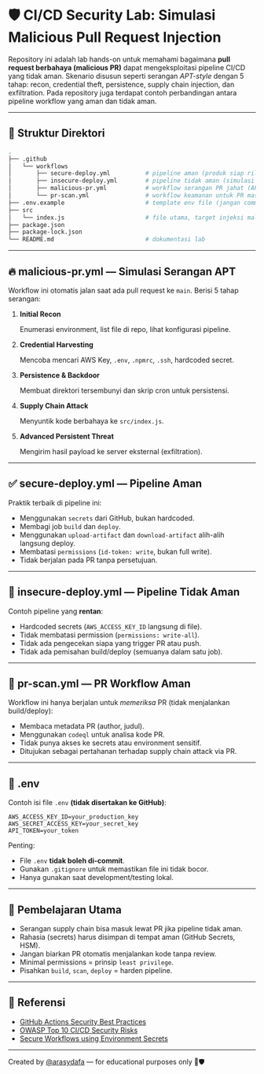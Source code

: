# 🛡️ CI/CD Security Lab: Simulasi Malicious Pull Request Injection

Repository ini adalah lab hands-on untuk memahami bagaimana **pull request berbahaya (malicious PR)** dapat mengeksploitasi pipeline CI/CD yang tidak aman. Skenario disusun seperti serangan *APT-style* dengan 5 tahap: recon, credential theft, persistence, supply chain injection, dan exfiltration. Pada repository juga terdapat contoh perbandingan antara pipeline workflow yang aman dan tidak aman. 

---

## 📁 Struktur Direktori

```bash
.
├── .github
│   └── workflows
│       ├── secure-deploy.yml          # pipeline aman (produk siap rilis)
│       ├── insecure-deploy.yml        # pipeline tidak aman (simulasi buruk)
│       ├── malicious-pr.yml           # workflow serangan PR jahat (APT-style)
│       └── pr-scan.yml                # workflow keamanan untuk PR masuk
├── .env.example                       # template env file (jangan commit asli)
├── src
│   └── index.js                       # file utama, target injeksi malicious PR
├── package.json
├── package-lock.json
└── README.md                          # dokumentasi lab
```

---

## 🔥 malicious-pr.yml — Simulasi Serangan APT

Workflow ini otomatis jalan saat ada pull request ke `main`. Berisi 5 tahap serangan:

1. **Initial Recon**

   Enumerasi environment, list file di repo, lihat konfigurasi pipeline.
3. **Credential Harvesting**

   Mencoba mencari AWS Key, `.env`, `.npmrc`, `.ssh`, hardcoded secret.
5. **Persistence & Backdoor**

   Membuat direktori tersembunyi dan skrip cron untuk persistensi.
7. **Supply Chain Attack**

   Menyuntik kode berbahaya ke `src/index.js`.
9. **Advanced Persistent Threat**

   Mengirim hasil payload ke server eksternal (exfiltration).

---

## ✅ secure-deploy.yml — Pipeline Aman

Praktik terbaik di pipeline ini:

* Menggunakan `secrets` dari GitHub, bukan hardcoded.
* Membagi job `build` dan `deploy`.
* Menggunakan `upload-artifact` dan `download-artifact` alih-alih langsung deploy.
* Membatasi `permissions` (`id-token: write`, bukan full write).
* Tidak berjalan pada PR tanpa persetujuan.

---

## 🚨 insecure-deploy.yml — Pipeline Tidak Aman

Contoh pipeline yang **rentan**:

* Hardcoded secrets (`AWS_ACCESS_KEY_ID` langsung di file).
* Tidak membatasi permission (`permissions: write-all`).
* Tidak ada pengecekan siapa yang trigger PR atau push.
* Tidak ada pemisahan build/deploy (semuanya dalam satu job).

---

## 🔐 pr-scan.yml — PR Workflow Aman

Workflow ini hanya berjalan untuk *memeriksa* PR (tidak menjalankan build/deploy):

* Membaca metadata PR (author, judul).
* Menggunakan `codeql` untuk analisa kode PR.
* Tidak punya akses ke secrets atau environment sensitif.
* Ditujukan sebagai pertahanan terhadap supply chain attack via PR.

---

## 🧺 .env

Contoh isi file `.env` **(tidak disertakan ke GitHub)**:

```env
AWS_ACCESS_KEY_ID=your_production_key
AWS_SECRET_ACCESS_KEY=your_secret_key
API_TOKEN=your_token
```

Penting:

* File `.env` **tidak boleh di-commit**.
* Gunakan `.gitignore` untuk memastikan file ini tidak bocor.
* Hanya gunakan saat development/testing lokal.

<!-- ---

## ✅ Checklist Simulasi Lab

| Langkah                                                                | Status |
| ---------------------------------------------------------------------- | ------ |
| 🔲 Fork repositori ini ke akun pribadi                                 |        |
| 🔲 Pastikan workflow `malicious-pr.yml` **tidak aktif otomatis**       |        |
| 🔲 Simulasikan pull request dari attacker branch                       |        |
| 🔲 Review output tiap tahap (recon, creds, backdoor, injection, exfil) |        |
| 🔲 Bandingkan dengan secure workflow (`secure-deploy.yml`)             |        |
| 🔲 Cek log PR scan dari `pr-scan.yml`                                  |        |
| 🔲 Pastikan tidak ada hardcoded secret di repo                         |        |
| 🔲 Terapkan secrets hanya via GitHub Secrets                           |        |
| 🔲 Simulasikan review PR oleh maintainer sebelum merge                 |        |
| 🔲 Implementasikan approval branch protection untuk `main`             |        |
-->
---

## 🧠 Pembelajaran Utama

* Serangan supply chain bisa masuk lewat PR jika pipeline tidak aman.
* Rahasia (secrets) harus disimpan di tempat aman (GitHub Secrets, HSM).
* Jangan biarkan PR otomatis menjalankan kode tanpa review.
* Minimal permissions = prinsip `least privilege`.
* Pisahkan `build`, `scan`, `deploy` = harden pipeline.

<!-- ---

## 🛠️ Tools Terkait (opsional)

* `CodeQL`: analisis statis PR
* `actions/upload-artifact`: simpan hasil build
* `dotenv`: untuk handle .env lokal (jangan di CI!)
* `act`: jalankan GitHub Actions secara lokal
-->
---

## 📌 Referensi

* [GitHub Actions Security Best Practices](https://docs.github.com/en/actions/security-guides/security-hardening-for-github-actions)
* [OWASP Top 10 CI/CD Security Risks](https://cheatsheetseries.owasp.org/cheatsheets/CI_CD_Security_Cheat_Sheet.html)
* [Secure Workflows using Environment Secrets](https://docs.github.com/en/actions/security-guides/encrypted-secrets)

---

Created by [@arasydafa](https://github.com/arasydafa) — for educational purposes only 🧪🛡️
